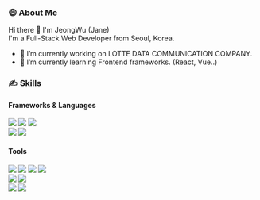### 😄 About Me    
Hi there 👋 I'm JeongWu (Jane)    
I'm a Full-Stack Web Developer from Seoul, Korea.    
<!--
**JeongWu-Jane/JeongWu-Jane** is a ✨ _special_ ✨ repository because its `README.md` (this file) appears on your GitHub profile.

Here are some ideas to get you started:
-->

- 🔭 I’m currently working on LOTTE DATA COMMUNICATION COMPANY.
- 🌱 I’m currently learning Frontend frameworks. (React, Vue..)

<!-- - 👯 I’m looking to collaborate on ...
- 🤔 I’m looking for help with ...
- 💬 Ask me about anything!
- 📫 How to reach me: ...
- 😄 Pronouns: ...
- ⚡ Fun fact: ... -->

### ✍ Skills
#### Frameworks & Languages    
<img src="https://img.shields.io/badge/AngularJS-E23237?style=flat-square&logo=AngularJS&logoColor=white"/></a>
<img src="https://img.shields.io/badge/React-3766AB?style=flat-square&logo=React&logoColor=white"/></a>
<img src="https://img.shields.io/badge/Vue-4FC08D?style=flat-square&logo=Vue.Js&logoColor=white"/></a>    
<img src="https://img.shields.io/badge/Spring Boot-43A047?style=flat-square&logo=Spring Boot&logoColor=white"/></a>
<img src="https://img.shields.io/badge/Spring-6DB33F?style=flat-square&logo=Spring&logoColor=white"/></a>
#### Tools
<img src="https://img.shields.io/badge/Jira-0052CC?style=flat-square&logo=Jira&logoColor=white"/></a>
<img src="https://img.shields.io/badge/Confluence-172B4D?style=flat-square&logo=Confluence&logoColor=white"/></a>
<img src="https://img.shields.io/badge/Git-F05032?style=flat-square&logo=Git&logoColor=white"/></a>
<img src="https://img.shields.io/badge/Figma-512DA8?style=flat-square&logo=Figma&logoColor=white"/></a>    
<img src="https://img.shields.io/badge/Eclipse-2C2255?style=flat-square&logo=Eclipse IDE&logoColor=white"/></a>
<img src="https://img.shields.io/badge/VScode-007ACC?style=flat-square&logo=Visual Studio Code&logoColor=white"/></a>    
<img src="https://img.shields.io/badge/Slack-4A154B?style=flat-square&logo=Slack&logoColor=white"/></a>
<img src="https://img.shields.io/badge/Naver Works-03C75A?style=flat-square&logo=Naver&logoColor=white"/></a>
